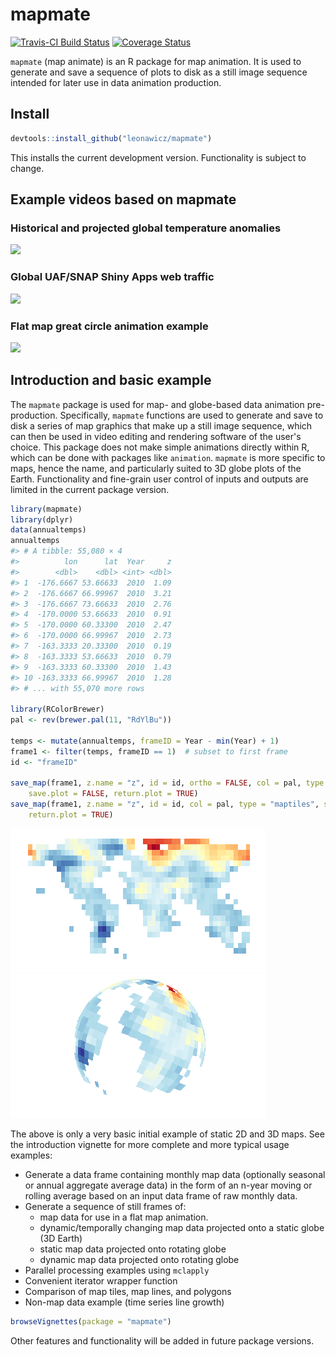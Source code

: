 <!-- README.md is generated from README.Rmd. Please edit that file -->
mapmate
=======

[![Travis-CI Build Status](https://travis-ci.org/leonawicz/mapmate.svg?branch=master)](https://travis-ci.org/leonawicz/mapmate) [![Coverage Status](https://img.shields.io/codecov/c/github/leonawicz/mapmate/master.svg)](https://codecov.io/github/leonawicz/mapmate?branch=master)

`mapmate` (map animate) is an R package for map animation. It is used to generate and save a sequence of plots to disk as a still image sequence intended for later use in data animation production.

Install
-------

``` r
devtools::install_github("leonawicz/mapmate")
```

This installs the current development version. Functionality is subject to change.

Example videos based on mapmate
-------------------------------

### Historical and projected global temperature anomalies

<a href="https://www.youtube.com/watch?v=xhqEkyJDBho"><img src="https://img.youtube.com/vi/xhqEkyJDBho/0.jpg" width="200"></a>

### Global UAF/SNAP Shiny Apps web traffic

<a href="https://www.youtube.com/watch?v=uQYR91qixgo"><img src="https://img.youtube.com/vi/uQYR91qixgo/0.jpg" width="200"></a>

### Flat map great circle animation example

<a href="https://www.youtube.com/watch?v=yoyIUMvIP3Q"><img src="https://img.youtube.com/vi/yoyIUMvIP3Q/0.jpg" width="200"></a>

Introduction and basic example
------------------------------

The `mapmate` package is used for map- and globe-based data animation pre-production. Specifically, `mapmate` functions are used to generate and save to disk a series of map graphics that make up a still image sequence, which can then be used in video editing and rendering software of the user's choice. This package does not make simple animations directly within R, which can be done with packages like `animation`. `mapmate` is more specific to maps, hence the name, and particularly suited to 3D globe plots of the Earth. Functionality and fine-grain user control of inputs and outputs are limited in the current package version.

``` r
library(mapmate)
library(dplyr)
data(annualtemps)
annualtemps
#> # A tibble: 55,080 × 4
#>          lon      lat  Year     z
#>        <dbl>    <dbl> <int> <dbl>
#> 1  -176.6667 53.66633  2010  1.09
#> 2  -176.6667 66.99967  2010  3.21
#> 3  -176.6667 73.66633  2010  2.76
#> 4  -170.0000 53.66633  2010  0.91
#> 5  -170.0000 60.33300  2010  2.47
#> 6  -170.0000 66.99967  2010  2.73
#> 7  -163.3333 20.33300  2010  0.19
#> 8  -163.3333 53.66633  2010  0.79
#> 9  -163.3333 60.33300  2010  1.43
#> 10 -163.3333 66.99967  2010  1.28
#> # ... with 55,070 more rows

library(RColorBrewer)
pal <- rev(brewer.pal(11, "RdYlBu"))

temps <- mutate(annualtemps, frameID = Year - min(Year) + 1)
frame1 <- filter(temps, frameID == 1)  # subset to first frame
id <- "frameID"

save_map(frame1, z.name = "z", id = id, ortho = FALSE, col = pal, type = "maptiles", 
    save.plot = FALSE, return.plot = TRUE)
save_map(frame1, z.name = "z", id = id, col = pal, type = "maptiles", save.plot = FALSE, 
    return.plot = TRUE)
```

![2D flat map and 3D globe](README-unnamed-chunk-3-1.png)![2D flat map and 3D globe](README-unnamed-chunk-3-2.png)

The above is only a very basic initial example of static 2D and 3D maps. See the introduction vignette for more complete and more typical usage examples:

-   Generate a data frame containing monthly map data (optionally seasonal or annual aggregate average data) in the form of an n-year moving or rolling average based on an input data frame of raw monthly data.
-   Generate a sequence of still frames of:
    -   map data for use in a flat map animation.
    -   dynamic/temporally changing map data projected onto a static globe (3D Earth)
    -   static map data projected onto rotating globe
    -   dynamic map data projected onto rotating globe
-   Parallel processing examples using `mclapply`
-   Convenient iterator wrapper function
-   Comparison of map tiles, map lines, and polygons
-   Non-map data example (time series line growth)

``` r
browseVignettes(package = "mapmate")
```

Other features and functionality will be added in future package versions.
